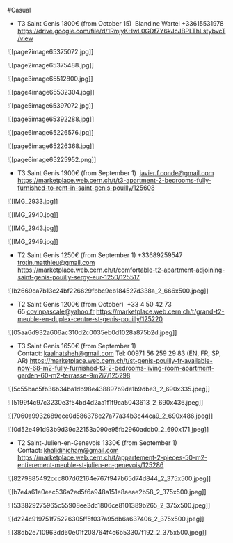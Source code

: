 #Casual

- T3 Saint Genis 1800€ (from October 15)  Blandine Wartel +33615531978 https://drive.google.com/file/d/1RmjyKHwL0GDf7Y6kJcJBPLThLstybvcT/view 

![[page2image65375072.jpg]]

![[page2image65375488.jpg]]

![[page3image65512800.jpg]]

![[page4image65532304.jpg]]

![[page5image65397072.jpg]]

![[page5image65392288.jpg]]

![[page6image65226576.jpg]]

![[page6image65226368.jpg]]

![[page6image65225952.png]]

- T3 Saint Genis 1900€ (from September 1)  [javier.f.conde@gmail.com](mailto:javier.f.conde@gmail.com) https://marketplace.web.cern.ch/t/t3-apartment-2-bedrooms-fully-furnished-to-rent-in-saint-genis-pouilly/125608   

![[IMG_2933.jpg]]

![[IMG_2940.jpg]]

![[IMG_2943.jpg]]

![[IMG_2949.jpg]]

- T2 Saint Genis 1250€ (from September 1) +33689259547 [trotin.matthieu@gmail.com](mailto:trotin.matthieu@gmail.com) https://marketplace.web.cern.ch/t/comfortable-t2-apartment-adjoining-saint-genis-pouilly-sergy-eur-1250/125517 

![[b2669ca7b13c24bf226629fbbc9eb184527d338a_2_666x500.jpeg]]

- T2 Saint Genis 1200€ (from October)  +33 4 50 42 73 65 [covinpascale@yahoo.fr](mailto:covinpascale@yahoo.fr) https://marketplace.web.cern.ch/t/grand-t2-meuble-en-duplex-centre-st-genis-pouilly/125220 

![[05aa6d932a606ac310d2c0035eb0d1028a875b2d.jpeg]]

- T3 Saint Genis 1650€ (from September 1)  Contact: [kaalnatsheh@gmail.com](mailto:kaalnatsheh@gmail.com) Tel: 00971 56 259 29 83 (EN, FR, SP, AR) https://marketplace.web.cern.ch/t/st-genis-pouilly-fr-available-now-68-m2-fully-furnished-t3-2-bedrooms-living-room-apartment-garden-60-m2-terrasse-9m2i7/125298

![[5c55bac5fb36b34ba1db98e438897b9de1b9dbe3_2_690x335.jpeg]]

![[5199f4c97c3230e3f54bd4d2aa1f1f9ca5043613_2_690x436.jpeg]]

![[7060a9932689ece0d586378e27a77a34b3c44ca9_2_690x486.jpeg]]

![[0d52e491d93b9d39c22153a090e95fb2960addb0_2_690x171.jpeg]]

- T2 Saint-Julien-en-Genevois 1330€ (from September 1) Contact: [khalidihicham@gmail.com](mailto:khalidihicham@gmail.com) <a href="https://marketplace.web.cern.ch/t/appartement-2-pieces-50-m2-entierement-meuble-st-julien-en-genevois/125286" rel="noopener" class="external-link" target="_blank" style="color:#e4afaff;">https://marketplace.web.cern.ch/t/appartement-2-pieces-50-m2-entierement-meuble-st-julien-en-genevois/125286</a>

![[8279885492ccc807d62164e767f947b65d74d844_2_375x500.jpeg]]

![[b7e4a61e0eec536a2ed5f6a948a151e8aeae2b58_2_375x500.jpeg]]

![[533829275965c55908ee3dc1806ce8101389b265_2_375x500.jpeg]]

![[d224c919751f75226305ff5f037a95db6a637406_2_375x500.jpeg]]

![[38db2e710963dd60e01f208764f4c6b53307f192_2_375x500.jpeg]]